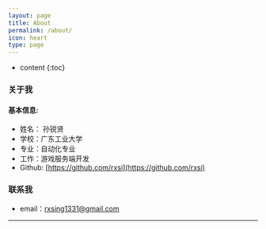 ```yaml
---
layout: page
title: About
permalink: /about/
icon: heart
type: page
---                                                                             
```


* content
{:toc}

### 关于我

#### 基本信息:

* 姓名： 孙锐贤
* 学校：广东工业大学
* 专业：自动化专业
* 工作：游戏服务端开发
* Github: [https://github.com/rxsi](https://github.com/rxsi)

### 联系我

* email：rxsing1331@gmail.com
---

